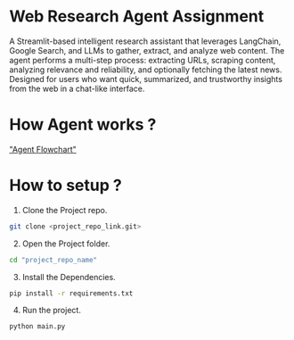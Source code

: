 # Web Research Agent Assignment

A Streamlit-based intelligent research assistant that leverages LangChain, Google Search, and LLMs to gather, extract, and analyze web content.
The agent performs a multi-step process: extracting URLs, scraping content, analyzing relevance and reliability, and optionally fetching the latest news.
Designed for users who want quick, summarized, and trustworthy insights from the web in a chat-like interface.


# How Agent works ?

["Agent Flowchart"](flowchart.png)

# How to setup ?

1. Clone the Project repo.

```bash
git clone <project_repo_link.git>
```

2. Open the Project folder.

```bash
cd "project_repo_name"
```

3. Install the Dependencies.

```bash
pip install -r requirements.txt
```

4. Run the project.

```bash
python main.py
```
